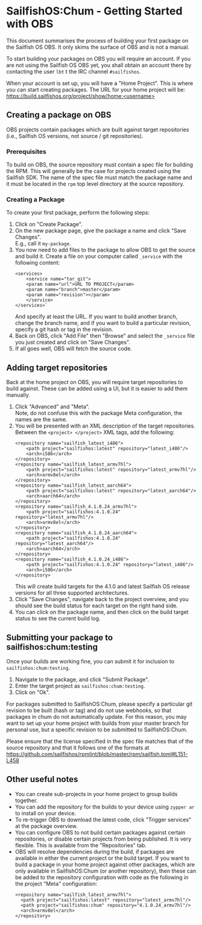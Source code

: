 # SailfishOS:Chum - Getting Started with OBS

This document summarises the process of building your first package on the Sailfish&nbsp;OS OBS.
It only skims the surface of OBS and is not a manual.

To start building your packages on OBS you will require an account.
If you are not using the Sailfish&nbsp;OS OBS yet, you shall obtain an account there by contacting the user `lbt` t the IRC channel `#sailfishos`.

When your account is set up, you will have a "Home Project".
This is where you can start creating packages.
The URL for your home project will be:<br />
https://build.sailfishos.org/project/show/home:<username>

## Creating a package on OBS

OBS projects contain packages which are built against target repositories
(i.e., Sailfish&nbsp;OS versions, not source / git repositories).

### Prerequisites

To build on OBS, the source repository must contain a spec file for building the RPM.
This will generally be the case for projects created using the Sailfish SDK.
The name of the spec file must match the package name and it must be located in the `rpm` top level directory at the source repository.

### Creating a Package

To create your first package, perform the following steps:

1. Click on "Create Package".
2. On the new package page, give the package a name and click "Save Changes".<br />
   E.g., call it `my-package`.
3. You now need to add files to the package to allow OBS to get the source and build it.
   Create a file on your computer called `_service` with the following content:
    ```
    <services>
        <service name="tar_git">
        <param name="url">URL TO PROJECT</param>
        <param name="branch">master</param>
        <param name="revision"></param>
        </service>
    </services>`
    ```
   And specify at least the URL.  If you want to build another branch, change the 
   branch name, and if you want to build a particular revision, specify a git hash
   or tag in the revision.
4. Back on OBS, click "Add File" then "Browse" and select the `_service` file you
   just created and click on "Save Changes".
5. If all goes well, OBS will fetch the source code.

## Adding target repositories

Back at the home project on OBS, you will require target repositories to build against.
These can be added using a UI, but it is easier to add them manually.

1. Click "Advanced" and "Meta".<br />
   Note, do not confuse this with the package Meta configuration, the names are the same.
2. You will be presented with an XML description of the target repositories.
   Between the `<project> </project>` XML tags, add the following:
    ```
    <repository name="sailfish_latest_i486">
        <path project="sailfishos:latest" repository="latest_i486"/>
        <arch>i586</arch>
    </repository>
    <repository name="sailfish_latest_armv7hl">
        <path project="sailfishos:latest" repository="latest_armv7hl"/>
        <arch>armv8el</arch>
    </repository>
    <repository name="sailfish_latest_aarch64">
        <path project="sailfishos:latest" repository="latest_aarch64"/>
        <arch>aarch64</arch>
    </repository>
    <repository name="sailfish_4.1.0.24_armv7hl">
        <path project="sailfishos:4.1.0.24" repository="latest_armv7hl"/>
        <arch>armv8el</arch>
    </repository>
    <repository name="sailfish_4.1.0.24_aarch64">
        <path project="sailfishos:4.1.0.24" repository="latest_aarch64"/>
        <arch>aarch64</arch>
    </repository>
    <repository name="sailfish_4.1.0.24_i486">
        <path project="sailfishos:4.1.0.24" repository="latest_i486"/>
        <arch>i586</arch>
    </repository>
    ```
   This will create build targets for the 4.1.0 and latest Sailfish&nbsp;OS release versions
   for all three supported architectures.
3. Click "Save Changes", navigate back to the project overview, and you should see
   the build status for each target on the right hand side.
4. You can click on the package name, and then click on the build target status to
   see the current build log.
  
## Submitting your package to sailfishos:chum:testing

Once your builds are working fine, you can submit it for inclusion to `sailfishos:chum:testing`.

1. Navigate to the package, and click "Submit Package".
2. Enter the target project as `sailfishos:chum:testing`.
3. Click on "Ok".

For packages submitted to SailfishOS:Chum, please specify a particular git revision to be built
(hash or tag) and do not use webhooks, so that packages in chum do not automatically update.
For this reason, you may want to set up your home project with builds from your master
branch for personal use, but a specific revision to be submitted to SailfishOS:Chum.

Please ensure that the license specified in the spec file matches that of the source repository
and that it follows one of the formats at https://github.com/sailfishos/rpmlint/blob/master/rpm/sailfish.toml#L151-L458

## Other useful notes

* You can create sub-projects in your home project to group builds together.
* You can add the repository for the builds to your device using `zypper ar` to install
  on your device.
* To re-trigger OBS to download the latest code, click "Trigger services" at the package overview.
* You can configure OBS to not build certain packages against certain repositories, or disable
  certain projects from being published.  It is very flexible.  This is available from the "Repositories"
  tab.
* OBS will resolve dependencies during the build, if packages are available in either the current project or 
  the build target.  If you want to build a package in your home project against other packages, which are only
  available in SailfishOS:Chum (or another repository), then these can be added to the repository configuration
  with code as the following in the project "Meta" configuration:
  ```
  <repository name="sailfish_latest_armv7hl">
    <path project="sailfishos:latest" repository="latest_armv7hl"/>
    <path project="sailfishos:chum" repository="4.1.0.24_armv7hl"/>
    <arch>armv8el</arch>
  </repository>
  ```
